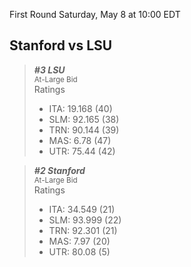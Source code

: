 First Round
Saturday, May 8 at 10:00 EDT
## Stanford vs LSU

> ***#3 LSU***  
> <sub>At-Large Bid</sub>  
> Ratings  
> - ITA: 19.168 (40)  
> - SLM: 92.165 (38)  
> - TRN: 90.144 (39)  
> - MAS: 6.78 (47)  
> - UTR: 75.44 (42)  

> ***#2 Stanford***  
> <sub>At-Large Bid</sub>  
> Ratings  
> - ITA: 34.549 (21)  
> - SLM: 93.999 (22)  
> - TRN: 92.301 (21)  
> - MAS: 7.97 (20)  
> - UTR: 80.08 (5)  
